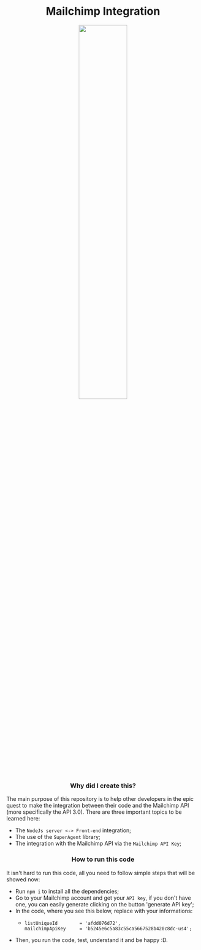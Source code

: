 <h1 align="center"> Mailchimp Integration</h1>

<p align="center">
  <img width="50%" src="https://rockcontent.com/wp-content/uploads/2017/10/mailchimp-1-1280x720.png"/>
</p>

<h3 align="center">Why did I create this?</h3>

The main purpose of this repository is to help other developers in the epic quest to make the integration between their code and the Mailchimp API (more specifically the API 3.0). There are three important topics to be learned here:
  - The `NodeJs server <-> Front-end` integration;
  - The use of the `SuperAgent` library;
  - The integration with the Mailchimp API via the `Mailchimp API Key`;

  <h3 align="center">How to run this code</h3>



  It isn't hard to run this code, all you need to follow simple steps that will be showed now:
  - Run `npm i` to install all the dependencies;
  - Go to your Mailchimp account and get your `API key`, if you don't have one, you can easily generate clicking on the button 'generate API key';
  - In the code, where you see this below, replace with your informations:
    - ```const mailchimpInstance   = 'us4',
      listUniqueId        = 'afdd076d72',
      mailchimpApiKey     = 'b5245e6c5a83c55ca5667528b420c8dc-us4';
  - Then, you run the code, test, understand it and be happy :D.
